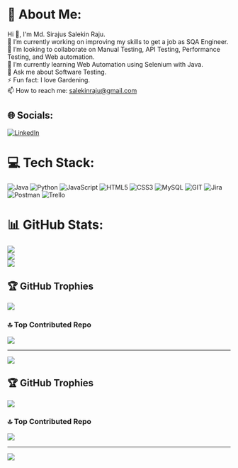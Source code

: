 <!--
**salekinraju/salekinraju** is a ✨ _special_ ✨ repository because its `README.md` (this file) appears on your GitHub profile.

Here are some ideas to get you started:

- 🔭 I’m currently working on ...
- 🌱 I’m currently learning ...
- 👯 I’m looking to collaborate on ...
- 🤔 I’m looking for help with ...
- 💬 Ask me about ...
- 📫 How to reach me: ...
- 😄 Pronouns: ...
- ⚡ Fun fact: ...
-->
# 💫 About Me:
Hi 👋, I'm Md. Sirajus Salekin Raju.<br>🔭 I’m currently working on improving my skills to get a job as SQA Engineer.<br>👯 I’m looking to collaborate on Manual Testing, API Testing, Performance Testing, and Web automation. <br>🌱 I’m currently learning Web Automation using Selenium with Java. <br>💬 Ask me about Software Testing.<br>⚡ Fun fact: I love Gardening.<br>📫 How to reach me: salekinraju@gmail.com<br>


## 🌐 Socials:
[![LinkedIn](https://img.shields.io/badge/LinkedIn-%230077B5.svg?logo=linkedin&logoColor=white)](https://linkedin.com/in/salekinraju) 

# 💻 Tech Stack:
![Java](https://img.shields.io/badge/java-%23ED8B00.svg?style=for-the-badge&logo=openjdk&logoColor=white) ![Python](https://img.shields.io/badge/python-3670A0?style=for-the-badge&logo=python&logoColor=ffdd54) ![JavaScript](https://img.shields.io/badge/javascript-%23323330.svg?style=for-the-badge&logo=javascript&logoColor=%23F7DF1E) ![HTML5](https://img.shields.io/badge/html5-%23E34F26.svg?style=for-the-badge&logo=html5&logoColor=white) ![CSS3](https://img.shields.io/badge/css3-%231572B6.svg?style=for-the-badge&logo=css3&logoColor=white) ![MySQL](https://img.shields.io/badge/mysql-%2300000f.svg?style=for-the-badge&logo=mysql&logoColor=white) ![GIT](https://img.shields.io/badge/Git-fc6d26?style=for-the-badge&logo=git&logoColor=white) ![Jira](https://img.shields.io/badge/jira-%230A0FFF.svg?style=for-the-badge&logo=jira&logoColor=white) ![Postman](https://img.shields.io/badge/Postman-FF6C37?style=for-the-badge&logo=postman&logoColor=white) ![Trello](https://img.shields.io/badge/Trello-%23026AA7.svg?style=for-the-badge&logo=Trello&logoColor=white)
# 📊 GitHub Stats:
![](https://github-readme-stats.vercel.app/api?username=salekinraju&theme=graywhite&hide_border=false&include_all_commits=false&count_private=false)<br/>
![](https://github-readme-streak-stats.herokuapp.com/?user=salekinraju&theme=graywhite&hide_border=false)<br/>
![](https://github-readme-stats.vercel.app/api/top-langs/?username=salekinraju&theme=graywhite&hide_border=false&include_all_commits=false&count_private=false&layout=compact)

## 🏆 GitHub Trophies
![](https://github-profile-trophy.vercel.app/?username=salekinraju&theme=flat&no-frame=false&no-bg=false&margin-w=4)

### 🔝 Top Contributed Repo
![](https://github-contributor-stats.vercel.app/api?username=salekinraju&limit=5&theme=dark&combine_all_yearly_contributions=true)

---
[![](https://visitcount.itsvg.in/api?id=salekinraju&icon=0&color=9)](https://visitcount.itsvg.in)

<!-- Proudly created with GPRM ( https://gprm.itsvg.in ) -->
## 🏆 GitHub Trophies
![](https://github-profile-trophy.vercel.app/?username=salekinraju&theme=radical&no-frame=false&no-bg=false&margin-w=4)

### 🔝 Top Contributed Repo
![](https://github-contributor-stats.vercel.app/api?username=salekinraju&limit=5&theme=dark&combine_all_yearly_contributions=true)

---
[![](https://visitcount.itsvg.in/api?id=salekinraju&icon=0&color=9)](https://visitcount.itsvg.in)

<!-- Proudly created with GPRM ( https://gprm.itsvg.in ) -->
